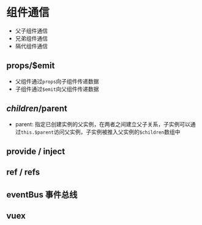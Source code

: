 # 组件通信
- 父子组件通信
- 兄弟组件通信
- 隔代组件通信

## props/$emit

- 父组件通过`props`向子组件传递数据
- 子组件通过`$emit`向父组件传递数据


## $children/$parent

- parent: 指定已创建实例的父实例，在两者之间建立父子关系，子实例可以通过`this.$parent`访问父实例，子实例被推入父实例的`$children`数组中
<!-- $children/$parent主要目的是作为访问组件的应急方法，更推荐使用props和events实现父子组件通信 -->
<!-- 拿到实例代表可以访问此组件的所有方法和data -->

## provide / inject

## ref / refs

## eventBus 事件总线

## vuex

